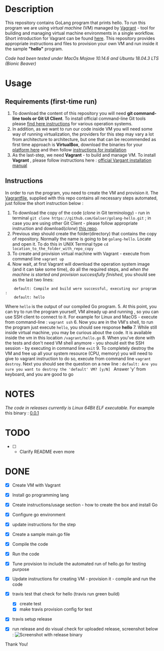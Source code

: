 # Description

This repository contains GoLang program that prints hello. To run this program we are using *virtual machine* (VM) managed by [Vagrant](https://www.vagrantup.com/) -  tool for building and managing virtual machine environments in a single workflow. Short introduction for Vagrant can be found [here](https://www.vagrantup.com/intro/index.html). This repository provides appropriate instructions and files to provision your own VM and run inside it the sample **"hello"** program. 

*Code had been tested under MacOs Mojave 10.14.6 and Ubuntu 18.04.3 LTS (Bionic Beaver)*


# Usage

## Requirements (first-time run)

1. To download the content of this repository you will need **git command-line tools or Git UI Client**. To install official command-line Git tools please [find here instructions](https://git-scm.com/book/en/v2/Getting-Started-Installing-Git) for various operation systems. 
2. In addition, as we want to run our code inside VM you will need some way of running virtualization, the providers for this step may vary a lot from architecture to architecture, but one that can be recommended as first time approach is **VirtualBox**, download the binaries for your [platform here](https://www.virtualbox.org/wiki/Downloads) and then follow [instructions for installation](https://www.virtualbox.org/manual/ch02.html)
3. As the last-step, we need **Vagrant** - to build and manage VM. To install **Vagrant** , please follow instructions here : [official Vargant installation manual](https://www.vagrantup.com/docs/installation/)


## Instructions

In order to run the program, you need to create the VM and provision it. The [Vagrantfile](Vagrantfile), supplied with this repo contains all necessary steps automated, just follow the short instruction below :

1. To download the copy of the code (*clone* in Git terminology) - run in terminal ``git clone https://github.com/Galser/golang-hello.git`` ; in case you are using other Git Client - please follow appropriate instruction and download(*clone*) [this repo](https://github.com/Galser/golang-hello.git). 
2. Previous step should create the folder(directory) that contains the copy of repository. Normally the name is going to be ``golang-hello``. Locate and open it. To do this in UNIX Terminal type ``cd location_to_the_folder_with_repo_copy`` 
3. To create and provision virtual machine with Vagrant - execute from command line ``vagrant up``
4. Now wait, at first Vagrant will download the operation system image (and it can take some time), do all the required steps, and *when the machine is started and provision successfully finished*, you should see as the last two lines: 
```
    default: Compile and build were successful, executing our program : 
    default: hello
```
Where ``hello`` is the output of our compiled Go program.
5. At this point, you can try to run the program yourself, VM already up and running , so you can use SSH client to connect to it. For example for Linux and MacOS - execute from command-line : ``vagrant ssh``
6. Now you are in the VM's shell, to run the program just execute  ``hello``, you should see response **hello**
7. While still inside virtual machine, you may be curious about the code.  It is available inside the vm in this location  ``/vagrant/hello.go``
8. When you've done with the tests and don't need VM shell anymore - you should exit the SSH session - by executing in command line ``exit``
9. To completely destroy the VM and free up all your system resource (CPU, memory) you will need to give to vagrant instruction to do so, execute from command line ``vagrant destroy``. Next you should see the question on a new line :
``` default: Are you sure you want to destroy the 'default' VM? [y/N]  ```
Answer 'y' from keyboard, and you are good to go


# NOTES

*The code in releases currently is Linux 64Bit ELF executable.*
For example this binary :  [0.0.1](https://github.com/Galser/golang-hello/releases/download/0.0.1/hello)


# TODO

- [ ] - Clarify README even more

# DONE

- [x] Create VM with Vagrant
- [x] Install go programming lang
- [x] Create instructions/usage section - how to create the box and install Go
- [x] Configure go environment
- [x] update instructions for the step
- [x] Create a sample main.go file
- [x] Compile the code
- [x] Run the code
- [x] Tune provision to include the automated run of hello.go for testing purpose
- [X] Update instructions for creating VM - provision it - compile and run the code
- [x] travis test that check for hello (travis run green build)
  - [x] create test
  - [x] make travis provision config for test
- [x] travis setup release
- [x] run release and do visual check for uploaded release, screenshot below :
    ![Screenshot with release binary](github-release-screenshot.png)


Thank You! 
